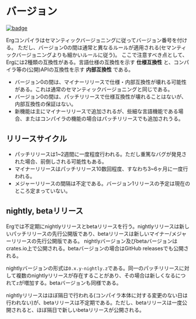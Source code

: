 # バージョン

[![badge](https://img.shields.io/endpoint.svg?url=https%3A%2F%2Fgezf7g7pd5.execute-api.ap-northeast-1.amazonaws.com%2Fdefault%2Fsource_up_to_date%3Fowner%3Derg-lang%26repos%3Derg%26ref%3Dmain%26path%3Ddoc/EN/dev_guide/version.md%26commit_hash%3Dbaf9e9597fbe528ed07a354a2b145e42ceef9e42)](https://gezf7g7pd5.execute-api.ap-northeast-1.amazonaws.com/default/source_up_to_date?owner=erg-lang&repos=erg&ref=main&path=doc/EN/dev_guide/version.md&commit_hash=baf9e9597fbe528ed07a354a2b145e42ceef9e42)

Ergコンパイラはセマンティックバージョニングに従ってバージョン番号を付ける。
ただし、バージョン0の間は通常と異なるルールが適用される(セマンティックバージョニングよりも細かいルールに従う)。
ここで注意すべき点として、Ergには2種類の互換性がある。言語仕様の互換性を示す __仕様互換性__ と、コンパイラ等の(公開)APIの互換性を示す __内部互換性__ である。

* バージョン0の間は、マイナーリリースで仕様・内部互換性が壊れる可能性がある。これは通常のセマンティックバージョニングと同じである。
* バージョン0の間は、パッチリリースで仕様互換性が壊れることはないが、内部互換性の保証はない。
* 新機能は主にマイナーリリースで追加されるが、些細な言語機能である場合、またはコンパイラの機能の場合はパッチリリースでも追加されうる。

## リリースサイクル

* パッチリリースは1~2週間に一度程度行われる。ただし重篤なバグが発見された場合、前倒しされる可能性もある。
* マイナーリリースはパッチリリース10数回程度、すなわち3~6ヶ月に一度行われる。
* メジャーリリースの間隔は不定である。バージョン1リリースの予定は現在のところ定まっていない。

## nightly, betaリリース

Ergでは不定期にnightlyリリースとbetaリリースを行う。nightlyリリースは新しいパッチリリースの先行公開版であり、betaリリースは新しいマイナー/メジャーリリースの先行公開版である。
nightlyバージョン及びbetaバージョンはcrates.io上で公開される。betaバージョンの場合はGitHub releasesでも公開される。

nightlyバージョンの形式は`0.x.y-nightly.z`である。同一のパッチリリースに対して複数のnightlyリリースが存在することがあり、その場合は新しくなるにつれて`z`が増加する。betaバージョンも同様である。

nightlyリリースはほぼ隔日で行われる(コンパイラ本体に対する変更のない日は行われない)が、betaリリースは不定期である。ただし、betaリリースは一度公開されると、ほぼ隔日で新しいbetaリリースが公開される。
